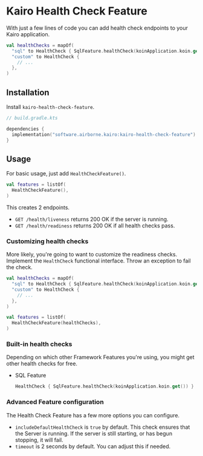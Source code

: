 # Kairo Health Check Feature

With just a few lines of code
you can add health check endpoints to your Kairo application.

```kotlin
val healthChecks = mapOf(
  "sql" to HealthCheck { SqlFeature.healthCheck(koinApplication.koin.get()) },
  "custom" to HealthCheck {
    // ...
  },
)
```

## Installation

Install `kairo-health-check-feature`.

```kotlin
// build.gradle.kts

dependencies {
  implementation("software.airborne.kairo:kairo-health-check-feature")
}
```

## Usage

For basic usage, just add `HealthCheckFeature()`.

```kotlin
val features = listOf(
  HealthCheckFeature(),
)
```

This creates 2 endpoints.

- `GET /health/liveness` returns 200 OK if the server is running.
- `GET /health/readiness` returns 200 OK if all health checks pass.

### Customizing health checks

More likely, you're going to want to customize the readiness checks.
Implement the `HealthCheck` functional interface.
Throw an exception to fail the check.

```kotlin
val healthChecks = mapOf(
  "sql" to HealthCheck { SqlFeature.healthCheck(koinApplication.koin.get()) },
  "custom" to HealthCheck {
    // ...
  },
)

val features = listOf(
  HealthCheckFeature(healthChecks),
)
```

### Built-in health checks

Depending on which other Framework Features you're using,
you might get other health checks for free.

- SQL Feature
  ```kotlin
  HealthCheck { SqlFeature.healthCheck(koinApplication.koin.get()) }
  ```

### Advanced Feature configuration

The Health Check Feature has a few more options you can configure.

- `includeDefaultHealthCheck` is `true` by default.
  This check ensures that the Server is running. If the server is still starting, or has begun stopping, it will fail.
- `timeout` is 2 seconds by default.
  You can adjust this if needed.
